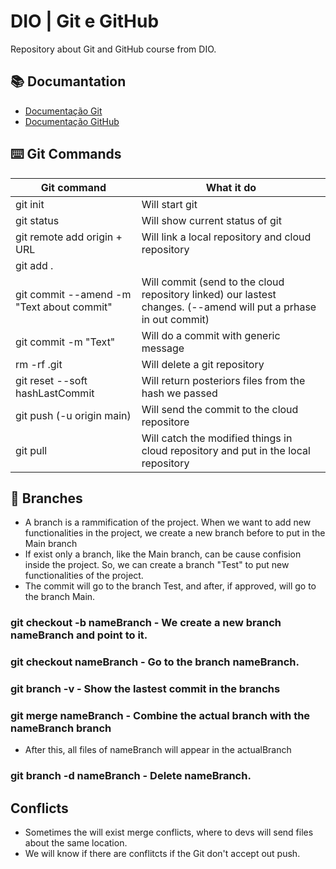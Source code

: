 
# DIO | Git e GitHub

Repository about Git and GitHub course from DIO.

## 📚 Documantation
- [Documentação Git](https://git-scm.com/doc) 
- [Documentação GitHub](https://docs.github.com/)

## ⌨️ Git Commands

| Git command | What it do |
|-------------|------------|
|git init                                  |Will start git|
|git status                                |Will show current status of git|
|git remote add origin + URL               |Will link a local repository and cloud repository|
|git add . || gut add fileName             |Will add the current files to the commit|
|git commit --amend -m "Text about commit" |Will commit (send to the cloud repository linked) our lastest changes. (--amend will put a prhase in out commit)|
|git commit -m "Text"                      |Will do a commit with generic message|
|rm -rf .git                               |Will delete a git repository|
|git reset --soft hashLastCommit           |Will return posteriors files from the hash we passed|
|git push (-u origin main)                 |Will send the commit to the cloud repositore|
|git pull                                  |Will catch the modified things in cloud repository and put in the local repository|


## 🌳 Branches
- A branch is a rammification of the project. When we want to add new functionalities in the project, we create a new branch before to put in the Main branch
- If exist only a branch, like the Main branch, can be cause confision inside the project. So, we can create a branch "Test" to put new functionalities of the project.
- The commit will go to the branch Test, and after, if approved, will go to the branch Main.
### git checkout -b nameBranch - We create a new branch nameBranch and point to it.
### git checkout nameBranch - Go to the branch nameBranch.
### git branch -v - Show the lastest commit in the branchs
### git merge nameBranch - Combine the actual branch with the nameBranch branch
- After this, all files of nameBranch will appear in the actualBranch
### git branch -d nameBranch - Delete nameBranch.

## Conflicts
- Sometimes the will exist merge conflicts, where to devs will send files about the same location.
- We will know if there are conflitcts if the Git don't accept out push. 

